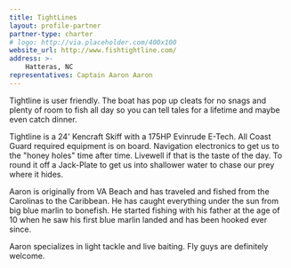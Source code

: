 ```yaml
---
title: TightLines
layout: profile-partner
partner-type: charter
# logo: http://via.placeholder.com/400x100
website_url: http://www.fishtightline.com/
address: >- 
    Hatteras, NC
representatives: Captain Aaron Aaron
---
```


Tightline is user friendly. The boat has pop up cleats for no snags and plenty of room to fish all day so you can tell tales for a lifetime and maybe even catch dinner.

Tightline is a 24' Kencraft Skiff with a 175HP Evinrude E-Tech. All Coast Guard required equipment is on board. Navigation electronics to get us to the "honey holes" time after time. Livewell if that is the taste of the day. To round it off a Jack-Plate to get us into shallower water to chase our prey where it hides.     
 
Aaron is originally from VA Beach and has traveled and fished from the Carolinas to the Caribbean. He has caught everything under the sun from big blue marlin to bonefish. He started fishing with his father at the age of 10 when he saw his first blue marlin landed and has been hooked ever since.

Aaron specializes in light tackle and live baiting. Fly guys are definitely welcome. 
  